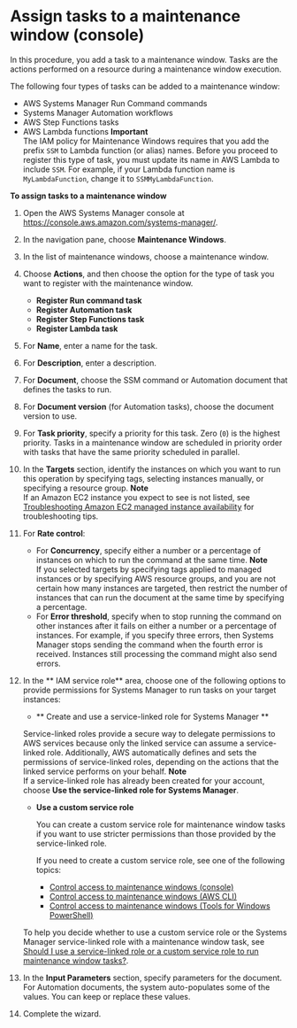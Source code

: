 # Assign tasks to a maintenance window \(console\)<a name="sysman-maintenance-assign-tasks"></a>

In this procedure, you add a task to a maintenance window\. Tasks are the actions performed on a resource during a maintenance window execution\. 

The following four types of tasks can be added to a maintenance window:
+ AWS Systems Manager Run Command commands
+ Systems Manager Automation workflows
+ AWS Step Functions tasks
+ AWS Lambda functions
**Important**  
The IAM policy for Maintenance Windows requires that you add the prefix `SSM` to Lambda function \(or alias\) names\. Before you proceed to register this type of task, you must update its name in AWS Lambda to include `SSM`\. For example, if your Lambda function name is `MyLambdaFunction`, change it to `SSMMyLambdaFunction`\.

**To assign tasks to a maintenance window**

1. Open the AWS Systems Manager console at [https://console\.aws\.amazon\.com/systems\-manager/](https://console.aws.amazon.com/systems-manager/)\.

1. In the navigation pane, choose **Maintenance Windows**\. 

1. In the list of maintenance windows, choose a maintenance window\.

1. Choose **Actions**, and then choose the option for the type of task you want to register with the maintenance window\.
   + **Register Run command task**
   + **Register Automation task**
   + **Register Step Functions task**
   + **Register Lambda task**

1. For **Name**, enter a name for the task\.

1. For **Description**, enter a description\.

1. For **Document**, choose the SSM command or Automation document that defines the tasks to run\.

1. For **Document version** \(for Automation tasks\), choose the document version to use\.

1. For **Task priority**, specify a priority for this task\. Zero \(`0`\) is the highest priority\. Tasks in a maintenance window are scheduled in priority order with tasks that have the same priority scheduled in parallel\.

1. In the **Targets** section, identify the instances on which you want to run this operation by specifying tags, selecting instances manually, or specifying a resource group\.
**Note**  
If an Amazon EC2 instance you expect to see is not listed, see [Troubleshooting Amazon EC2 managed instance availability](troubleshooting-managed-instances.md) for troubleshooting tips\.

1. For **Rate control**:
   + For **Concurrency**, specify either a number or a percentage of instances on which to run the command at the same time\.
**Note**  
If you selected targets by specifying tags applied to managed instances or by specifying AWS resource groups, and you are not certain how many instances are targeted, then restrict the number of instances that can run the document at the same time by specifying a percentage\.
   + For **Error threshold**, specify when to stop running the command on other instances after it fails on either a number or a percentage of instances\. For example, if you specify three errors, then Systems Manager stops sending the command when the fourth error is received\. Instances still processing the command might also send errors\.

1. In the ** IAM service role** area, choose one of the following options to provide permissions for Systems Manager to run tasks on your target instances:
   +  ** Create and use a service\-linked role for Systems Manager **

     Service\-linked roles provide a secure way to delegate permissions to AWS services because only the linked service can assume a service\-linked role\. Additionally, AWS automatically defines and sets the permissions of service\-linked roles, depending on the actions that the linked service performs on your behalf\.
**Note**  
If a service\-linked role has already been created for your account, choose **Use the service\-linked role for Systems Manager**\.
   + **Use a custom service role**

     You can create a custom service role for maintenance window tasks if you want to use stricter permissions than those provided by the service\-linked role\. 

     If you need to create a custom service role, see one of the following topics:
     + [Control access to maintenance windows \(console\)](sysman-maintenance-perm-console.md)
     + [Control access to maintenance windows \(AWS CLI\)](sysman-maintenance-perm-cli.md)
     + [Control access to maintenance windows \(Tools for Windows PowerShell\)](sysman-maintenance-perm-ps.md)

   To help you decide whether to use a custom service role or the Systems Manager service\-linked role with a maintenance window task, see [Should I use a service\-linked role or a custom service role to run maintenance window tasks?](sysman-maintenance-permissions.md#maintenance-window-tasks-service-role)\.

1. In the **Input Parameters** section, specify parameters for the document\. For Automation documents, the system auto\-populates some of the values\. You can keep or replace these values\.

1. Complete the wizard\.
